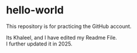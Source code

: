 # hello-world
This repository is for practicing the GitHub account.

Its Khaleel, and I have edited my Readme File.
<br>
I further updated it in 2025.
